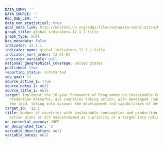 ```yaml
---
DATA_COMP: ''
DATA_SOURCE: ''
REC_USE_LIM: ''
data_non_statistical: true
goal_meta_link: http://unstats.un.org/sdgs/files/metadata-compilation/Metadata-Goal-12.pdf
graph_title: global_indicators.12-1-1-title
graph_type: null
has_metadata: false
indicator: 12.1.1
indicator_name: global_indicators.12-1-1-title
indicator_sort_order: 12-01-01
indicator_variable: null
national_geographical_coverage: United States
published: true
reporting_status: notstarted
sdg_goal: 12
source_active_1: true
source_notes_1: null
source_title_1: null
target: Implement the 10-year Framework of Programmes on Sustainable Consumption and
  Production Patterns, all countries taking action, with developed countries taking
  the lead, taking into account the development and capabilities of developing countries.
target_id: '12.1'
title: Number of countries with sustainable consumption and production (SCP) national
  action plans or SCP mainstreamed as a priority or a target into national policies
un_custodial_agency: UNEP
un_designated_tier: '2'
variable_description: null
variable_notes: null
---
```

